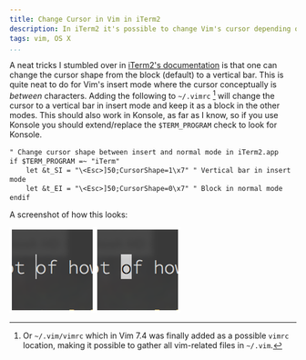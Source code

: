 ```yaml
---
title: Change Cursor in Vim in iTerm2
description: In iTerm2 it's possible to change Vim's cursor depending on the mode you're currently in
tags: vim, OS X
...
```


A neat tricks I stumbled over in [iTerm2's
documentation](http://www.iterm2.com/#/section/documentation) is that one can
change the cursor shape from the block (default) to a vertical bar. This is
quite neat to do for Vim's insert mode where the cursor conceptually is
*between* characters. Adding the following to `~/.vimrc` [^1] will change the
cursor to a vertical bar in insert mode and keep it as a block in the other
modes. This should also work in Konsole, as far as I know, so if you use
Konsole you should extend/replace the `$TERM_PROGRAM` check to look for Konsole.

```vim
" Change cursor shape between insert and normal mode in iTerm2.app
if $TERM_PROGRAM =~ "iTerm"
    let &t_SI = "\<Esc>]50;CursorShape=1\x7" " Vertical bar in insert mode
    let &t_EI = "\<Esc>]50;CursorShape=0\x7" " Block in normal mode
endif
```

A screenshot of how this looks:

![iTerm2 vertical line cursor in Vim insert mode](/images/vim_cursors.png)

[^1]: Or `~/.vim/vimrc` which in Vim 7.4 was finally added as a possible
`vimrc` location, making it possible to gather all vim-related files in
`~/.vim`.

